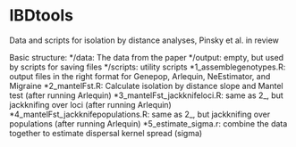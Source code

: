 # IBDtools
Data and scripts for isolation by distance analyses, Pinsky et al. in review

Basic structure:
*/data: The data from the paper 
*/output: empty, but used by scripts for saving files
*/scripts: utility scripts
*1_assemblegenotypes.R: output files in the right format for Genepop, Arlequin, NeEstimator, and Migraine
*2_mantelFst.R: Calculate isolation by distance slope and Mantel test (after running Arlequin)
*3_mantelFst_jackknifeloci.R: same as 2_, but jackknifing over loci (after running Arlequin)
*4_mantelFst_jackknifepopulations.R: same as 2_, but jackknifing over populations (after running Arlequin)
*5_estimate_sigma.r: combine the data together to estimate dispersal kernel spread (sigma)
